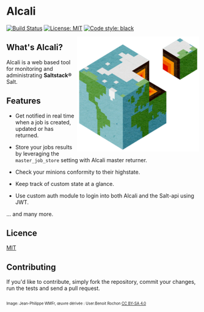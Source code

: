# Alcali

[![Build Status](https://travis-ci.org/latenighttales/alcali.svg?branch=2019.2.0)](https://travis-ci.org/latenighttales/alcali)
[![License: MIT](https://img.shields.io/badge/License-MIT-yellow.svg)](https://opensource.org/licenses/MIT)
[![Code style: black](https://img.shields.io/badge/code%20style-black-000000.svg)](https://github.com/python/black)

<img align="right" height="300" src="alcali/web/static/img/logo-1089.png">


## What's Alcali?

Alcali is a web based tool for monitoring and administrating **Saltstack®** Salt.

## Features

- Get notified in real time when a job is created, updated or has returned. 

- Store your jobs results by leveraging the `master_job_store` setting with Alcali master returner.

- Check your minions conformity to their highstate.

- Keep track of custom state at a glance.

- Use custom auth module to login into both Alcali and the Salt-api using JWT.

... and many more.


## Licence

[MIT](LICENSE)

## Contributing

If you'd like to contribute, simply fork the repository, commit your changes, run the tests and send a pull request.

<sub><sub>Image: Jean-Philippe WMFr, œuvre dérivée : User:Benoit Rochon [CC BY-SA 4.0](https://creativecommons.org/licenses/by-sa/4.0)</sub></sub>

